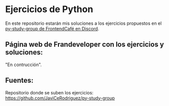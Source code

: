 # Ejercicios de Python
En este repositorio estarán mis soluciones a los ejercicios propuestos en el [py-study-group de FrontendCafé en Discord](https://discord.com/invite/3GC6TJd).

## Página web de Frandeveloper con los ejercicios y soluciones:
"En contrucción".

## Fuentes:
Repositorio donde se suben los ejercicios: https://github.com/JaviCeRodriguez/py-study-group
